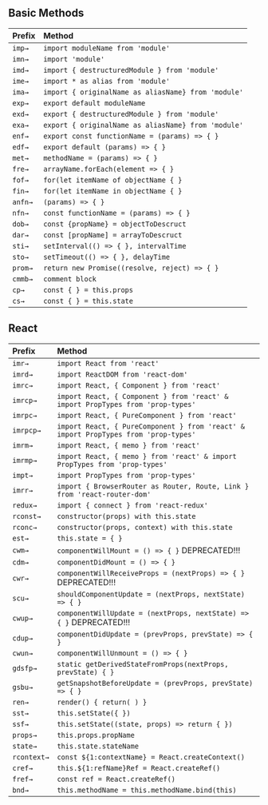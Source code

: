 ## Basic Methods

| Prefix  | Method                                              |
| :------ | :-------------------------------------------------- |
| `imp→`  | `import moduleName from 'module'`                   |
| `imn→`  | `import 'module'`                                   |
| `imd→`  | `import { destructuredModule } from 'module'`       |
| `ime→`  | `import * as alias from 'module'`                   |
| `ima→`  | `import { originalName as aliasName} from 'module'` |
| `exp→`  | `export default moduleName`                         |
| `exd→`  | `export { destructuredModule } from 'module'`       |
| `exa→`  | `export { originalName as aliasName} from 'module'` |
| `enf→`  | `export const functionName = (params) => { }`       |
| `edf→`  | `export default (params) => { }`                    |
| `met→`  | `methodName = (params) => { }`                      |
| `fre→`  | `arrayName.forEach(element => { }`                  |
| `fof→`  | `for(let itemName of objectName { }`                |
| `fin→`  | `for(let itemName in objectName { }`                |
| `anfn→` | `(params) => { }`                                   |
| `nfn→`  | `const functionName = (params) => { }`              |
| `dob→`  | `const {propName} = objectToDescruct`               |
| `dar→`  | `const [propName] = arrayToDescruct`                |
| `sti→`  | `setInterval(() => { }, intervalTime`               |
| `sto→`  | `setTimeout(() => { }, delayTime`                   |
| `prom→` | `return new Promise((resolve, reject) => { }`       |
| `cmmb→` | `comment block`                                     |
| `cp→`   | `const { } = this.props`                            |
| `cs→`   | `const { } = this.state`                            |

## React

| Prefix      | Method                                                       |
| :---------- | :----------------------------------------------------------- |
| `imr→`      | `import React from 'react'`                                  |
| `imrd→`     | `import ReactDOM from 'react-dom'`                           |
| `imrc→`     | `import React, { Component } from 'react'`                   |
| `imrcp→`    | `import React, { Component } from 'react' & import PropTypes from 'prop-types'` |
| `imrpc→`    | `import React, { PureComponent } from 'react'`               |
| `imrpcp→`   | `import React, { PureComponent } from 'react' & import PropTypes from 'prop-types'` |
| `imrm→`     | `import React, { memo } from 'react'`                        |
| `imrmp→`    | `import React, { memo } from 'react' & import PropTypes from 'prop-types'` |
| `impt→`     | `import PropTypes from 'prop-types'`                         |
| `imrr→`     | `import { BrowserRouter as Router, Route, Link } from 'react-router-dom'` |
| `redux→`    | `import { connect } from 'react-redux'`                      |
| `rconst→`   | `constructor(props) with this.state`                         |
| `rconc→`    | `constructor(props, context) with this.state`                |
| `est→`      | `this.state = { }`                                           |
| `cwm→`      | `componentWillMount = () => { }` DEPRECATED!!!               |
| `cdm→`      | `componentDidMount = () => { }`                              |
| `cwr→`      | `componentWillReceiveProps = (nextProps) => { }` DEPRECATED!!! |
| `scu→`      | `shouldComponentUpdate = (nextProps, nextState) => { }`      |
| `cwup→`     | `componentWillUpdate = (nextProps, nextState) => { }` DEPRECATED!!! |
| `cdup→`     | `componentDidUpdate = (prevProps, prevState) => { }`         |
| `cwun→`     | `componentWillUnmount = () => { }`                           |
| `gdsfp→`    | `static getDerivedStateFromProps(nextProps, prevState) { }`  |
| `gsbu→`     | `getSnapshotBeforeUpdate = (prevProps, prevState) => { }`    |
| `ren→`      | `render() { return( ) }`                                     |
| `sst→`      | `this.setState({ })`                                         |
| `ssf→`      | `this.setState((state, props) => return { })`                |
| `props→`    | `this.props.propName`                                        |
| `state→`    | `this.state.stateName`                                       |
| `rcontext→` | `const ${1:contextName} = React.createContext()`             |
| `cref→`     | `this.${1:refName}Ref = React.createRef()`                   |
| `fref→`     | `const ref = React.createRef()`                              |
| `bnd→`      | `this.methodName = this.methodName.bind(this)`               |